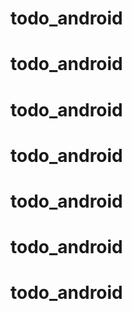 # todo_android
# todo_android
# todo_android
# todo_android
# todo_android
# todo_android
# todo_android
